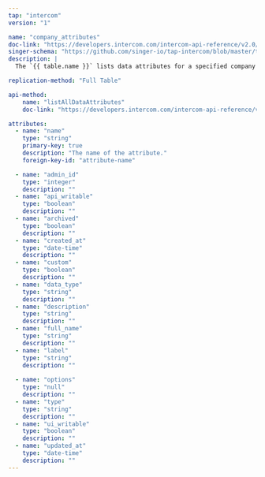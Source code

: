 ```yaml
---
tap: "intercom"
version: "1"

name: "company_attributes"
doc-link: "https://developers.intercom.com/intercom-api-reference/v2.0/reference#data-attribute-model"
singer-schema: "https://github.com/singer-io/tap-intercom/blob/master/tap_intercom/schemas/company_attributes.json"
description: |
  The `{{ table.name }}` lists data attributes for a specified company in your {{ integration.display_name }} account.

replication-method: "Full Table"

api-method:
    name: "listAllDataAttributes"
    doc-link: "https://developers.intercom.com/intercom-api-reference/v2.0/reference#list-data-attributes"

attributes:
  - name: "name"
    type: "string"
    primary-key: true
    description: "The name of the attribute."
    foreign-key-id: "attribute-name"

  - name: "admin_id"
    type: "integer"
    description: ""
  - name: "api_writable"
    type: "boolean"
    description: ""
  - name: "archived"
    type: "boolean"
    description: ""
  - name: "created_at"
    type: "date-time"
    description: ""
  - name: "custom"
    type: "boolean"
    description: ""
  - name: "data_type"
    type: "string"
    description: ""
  - name: "description"
    type: "string"
    description: ""
  - name: "full_name"
    type: "string"
    description: ""
  - name: "label"
    type: "string"
    description: ""
  
  - name: "options"
    type: "null"
    description: ""
  - name: "type"
    type: "string"
    description: ""
  - name: "ui_writable"
    type: "boolean"
    description: ""
  - name: "updated_at"
    type: "date-time"
    description: ""
---
```

